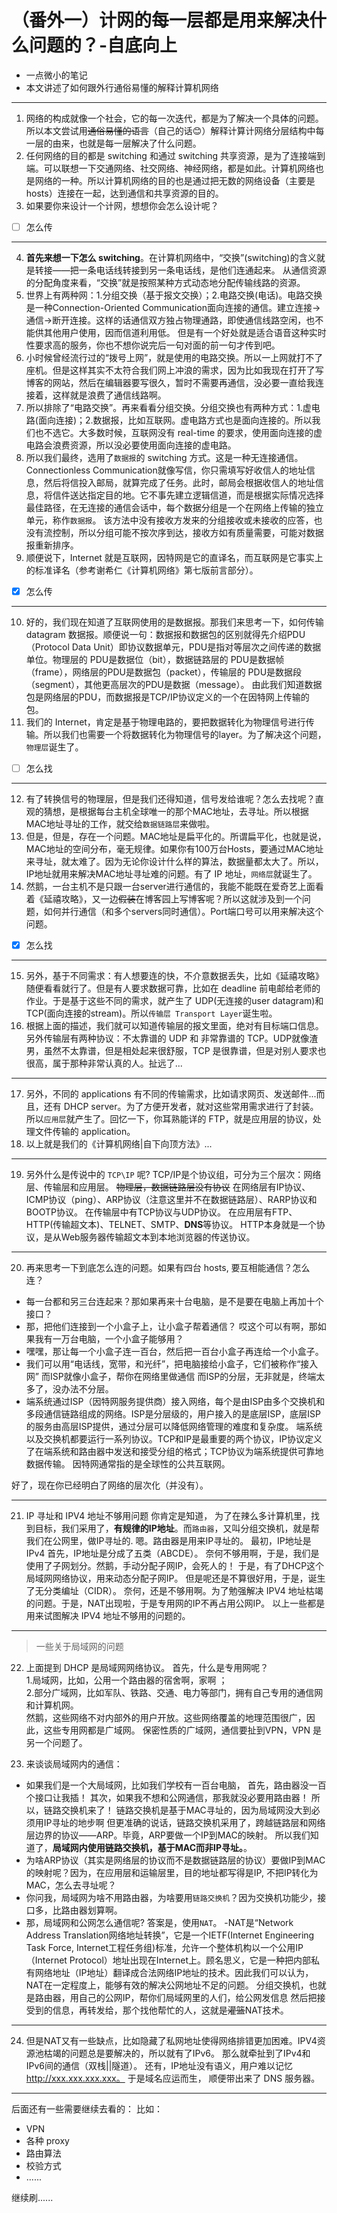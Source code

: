 # （番外一）计网的每一层都是用来解决什么问题的？-自底向上



 
- 一点微小的笔记
- 本文讲述了如何跟外行通俗易懂的解释计算机网络

-------------------

1. 网络的构成就像一个社会，它的每一次迭代，都是为了解决一个具体的问题。所以本文尝试用~~通俗易懂的语言~~（自己的话😊）解释计算计网络分层结构中每一层的由来，也就是每一层解决了什么问题。
2. 任何网络的目的都是 switching 和通过 switching 共享资源，是为了连接端到端。可以联想一下交通网络、社交网络、神经网络，都是如此。计算机网络也是网络的一种。所以计算机网络的目的也是通过把无数的网络设备（主要是hosts）连接在一起，达到通信和共享资源的目的。
3. 如果要你来设计一个计网，想想你会怎么设计呢？
- [ ] 怎么传

----------

4. **首先来想一下怎么 switching**。在计算机网络中，“交换”(switching)的含义就是转接——把一条电话线转接到另一条电话线，是他们连通起来。
从通信资源的分配角度来看，“交换”就是按照某种方式动态地分配传输线路的资源。
5. 世界上有两种网：1.分组交换（基于报文交换）；2.电路交换(电话)。电路交换是一种Connection-Oriented Communication面向连接的通信。建立连接->通信->断开连接。这样的话通信双方独占物理通路，即使通信线路空闲，也不能供其他用户使用，因而信道利用低。  但是有一个好处就是适合语音这种实时性要求高的服务，你也不想你说完后一句对面的前一句才传到吧。
6. 小时候曾经流行过的“拨号上网”，就是使用的电路交换。所以一上网就打不了座机。但是这样其实不太符合我们网上冲浪的需求，因为比如我现在打开了写博客的网站，然后在编辑器要写很久，暂时不需要再通信，没必要一直给我连接着，这样就是浪费了通信线路啊。
7. 所以排除了“电路交换”。再来看看分组交换。分组交换也有两种方式：1.虚电路(面向连接)；2.数据报，比如互联网。虚电路方式也是面向连接的。所以我们也不选它。大多数时候，互联网没有 real-time 的要求，使用面向连接的虚电路会浪费资源，所以没必要使用面向连接的虚电路。
8. 所以我们最终，选用了`数据报`的 switching 方式。这是一种无连接通信。Connectionless Communication就像写信，你只需填写好收信人的地址信息，然后将信投入邮局，就算完成了任务。此时，邮局会根据收信人的地址信息，将信件送达指定目的地。它不事先建立逻辑信道，而是根据实际情况选择最佳路径，在无连接的通信会话中，每个数据分组是一个在网络上传输的独立单元，称作`数据报`。 该方法中没有接收方发来的分组接收或未接收的应答，也没有流控制，所以分组可能不按次序到达，接收方如有质量需要，可能对数据报重新排序。
9. 顺便说下，Internet 就是互联网，因特网是它的直译名，而互联网是它事实上的标准译名（参考谢希仁《计算机网络》第七版前言部分）。

- [x] 怎么传

------
10.  好的，我们现在知道了互联网使用的是数据报。那我们来思考一下，如何传输 datagram 数据报。顺便说一句：数据报和数据包的区别就得先介绍PDU（Protocol Data Unit）即协议数据单元，PDU是指对等层次之间传递的数据单位。物理层的 PDU是数据位（bit），数据链路层的 PDU是数据帧（frame），网络层的PDU是数据包（packet），传输层的 PDU是数据段（segment），其他更高层次的PDU是数据（message）。
由此我们知道数据包是网络层的PDU，而数据报是TCP/IP协议定义的一个在因特网上传输的包。
11. 我们的 Internet，肯定是基于物理电路的，要把数据转化为物理信号进行传输。所以我们也需要一个将数据转化为物理信号的layer。为了解决这个问题，`物理层`诞生了。

- [ ] 怎么找

----

12.  有了转换信号的物理层，但是我们还得知道，信号发给谁呢？怎么去找呢？直观的猜想，是根据每台主机全球唯一的那个MAC地址，去寻址。所以根据MAC地址寻址的工作，就交给`数据链路层`来做啦。
13.  但是，但是，存在一个问题。MAC地址是扁平化的。所谓扁平化，也就是说，MAC地址的空间分布，毫无规律。如果你有100万台Hosts，要通过MAC地址来寻址，就太难了。因为无论你设计什么样的算法，数据量都太大了。所以，IP地址就用来解决MAC地址寻址难的问题。有了 IP 地址，`网络层`就诞生了。
14.  然鹅，一台主机不是只跟一台server进行通信的，我能不能既在爱奇艺上面看着《延禧攻略》，又一边~~假装~~在博客园上写博客呢？所以这就涉及到一个问题，如何并行通信（和多个servers同时通信）。Port端口号可以用来解决这个问题。
- [x] 怎么找

----
15. 另外，基于不同需求：有人想要连的快，不介意数据丢失，比如《延禧攻略》随便看看就行了。但是有人要求数据可靠，比如在 deadline 前电邮给老师的作业。于是基于这些不同的需求，就产生了 UDP(无连接的user datagram)和 TCP(面向连接的stream)。所以`传输层 Transport Layer`诞生啦。
16. 根据上面的描述，我们就可以知道传输层的报文里面，绝对有目标端口信息。另外传输层有两种协议：不太靠谱的 UDP 和 非常靠谱的 TCP。UDP就像渣男，虽然不太靠谱，但是相处起来很舒服，TCP 是很靠谱，但是对别人要求也很高，属于那种非常认真的人。扯远了...

------

17. 另外，不同的 applications 有不同的传输需求，比如请求网页、发送邮件...而且，还有 DHCP server。为了方便开发者，就对这些常用需求进行了封装。所以`应用层`就产生了。回忆一下，你耳熟能详的 FTP，就是应用层的协议，处理文件传输的 application。
18. 以上就是我们的《计算机网络|自下向顶方法》...

----
19. 另外什么是传说中的 `TCP\IP` 呢?
TCP/IP是个协议组，可分为三个层次：网络层、传输层和应用层。
~~物理层，数据链路层没有协议~~
在网络层有IP协议、ICMP协议（ping）、ARP协议（注意这里并不在数据链路层）、RARP协议和BOOTP协议。
在传输层中有TCP协议与UDP协议。
在应用层有FTP、HTTP(传输超文本)、TELNET、SMTP、**DNS**等协议。
HTTP本身就是一个协议，是从Web服务器传输超文本到本地浏览器的传送协议。

----

20. 再来思考一下到底怎么连的问题。如果有四台 hosts, 要互相能通信？怎么连？
- 每一台都和另三台连起来？那如果再来十台电脑，是不是要在电脑上再加十个接口？
- 那，把他们连接到一个小盒子上，让小盒子帮着通信？ 哎这个可以有啊，那如果我有一万台电脑，一个小盒子能够用？
- 嘿嘿，那让每一个小盒子连一百台，然后把一百台小盒子再连给一个小盒子。
- 我们可以用“电话线，宽带，和光纤”，把电脑接给小盒子，它们被称作“接入网” 而ISP就像小盒子，帮你在网络里做通信 而ISP的分层，无非就是，终端太多了，没办法不分层。
- 端系统通过ISP（因特网服务提供商）接入网络，每个是由ISP由多个交换机和多段通信链路组成的网络。ISP是分层级的，用户接入的是底层ISP，底层ISP的服务由高层ISP提供，通过分层可以降低网络管理的难度和复杂度。
端系统以及交换机都要运行一系列协议。TCP和IP是最重要的两个协议，IP协议定义了在端系统和路由器中发送和接受分组的格式；TCP协议为端系统提供可靠地数据传输。
因特网通常指的是全球性的公共互联网。

好了，现在你已经明白了网络的层次化（并没有）。

----
21.  IP 寻址和 IPV4 地址不够用问题
你肯定是知道， 为了在辣么多计算机里，找到目标，我们采用了，**有规律的IP地址**。而`路由器`，又叫分组交换机，就是帮我们在公网里，做IP寻址的.
嗯。路由器是用来IP寻址的。
最初，IP地址是IPv4 首先，IP地址是分成了五类（ABCDE）。
奈何不够用啊，于是，我们是使用了子网划分。然鹅，手动分配子网IP，会死人的！ 于是，有了DHCP这个局域网网络协议，用来动态分配子网IP。
但是呢还是不算很好用，于是，诞生了无分类编址（CIDR）。
奈何，还是不够用啊。为了勉强解决 IPV4 地址枯竭的问题。于是，NAT出现啦，于是专用网的IP不再占用公网IP。
以上一些都是用来试图解决 IPV4 地址不够用的问题的。

-------
> 一些关于局域网的问题

22. 上面提到 DHCP 是局域网网络协议。
	首先，什么是专用网呢？<br> 1.局域网，比如，公用一个路由器的宿舍啊，家啊 ；<br>2.部分广域网，比如军队、铁路、交通、电力等部门，拥有自己专用的通信网和计算机网。<br>然鹅，这些网络不对内部外的用户开放。这些网络覆盖的地理范围很广，因此，这些专用网都是广域网。
保密性质的广域网，通信要扯到VPN，VPN 是另一个问题了。

23. 来谈谈局域网内的通信： 
-	如果我们是一个大局域网，比如我们学校有一百台电脑， 首先，路由器没一百个接口让我插！ 其次，如果我不想和公网通信，那我就没必要用路由器！ 所以，链路交换机来了！
链路交换机是基于MAC寻址的，因为局域网没大到必须用IP寻址的地步啊 但更准确的说话，链路交换机采用了，跨越链路层和网络层边界的协议——ARP。毕竟，ARP要做一个IP到MAC的映射。
所以我们知道了，**局域网内使用链路交换机，基于MAC而非IP寻址。**。
-	 为啥ARP协议（其实是网络层的协议而不是数据链路层的协议）要做IP到MAC的映射呢？因为，在应用层和运输层里，目的地址都写得是IP, 不把IP转化为MAC，怎么去寻址呢？
-	你问我，局域网为啥不用路由器，为啥要用`链路交换机`？因为交换机功能少，接口多，比路由器划算啊。
-	 那，局域网和公网怎么通信呢? 答案是，使用`NAT`。
-NAT是“Network Address Translation网络地址转换”，它是一个IETF(Internet Engineering Task Force, Internet工程任务组)标准，允许一个整体机构以一个公用IP（Internet Protocol）地址出现在Internet上。顾名思义，它是一种把内部私有网络地址（IP地址）翻译成合法网络IP地址的技术。因此我们可以认为，NAT在一定程度上，能够有效的解决公网地址不足的问题。
分组交换机，也就是路由器，用自己的公网IP，帮你们局域网里的人们，给公网发信息 然后把接受到的信息，再转发给，那个找他帮忙的人，这就是~~灌篮~~NAT技术。

-------------------------------------------

24. 但是NAT又有一些缺点，比如隐藏了私网地址使得网络排错更加困难。IPV4资源池枯竭的问题总是要解决的，所以就有了IPv6。 那么就牵扯到了IPv4和IPv6间的通信（双栈||隧道）。
还有，IP地址没有语义，用户难以记忆 http://xxx.xxx.xxx.xxx。 于是域名应运而生， 顺便带出来了 DNS 服务器。



------------------------------
后面还有一些需要继续去看的：
比如：
- VPN
- 各种 proxy
- 路由算法
- 校验方式
- ......

继续刷......




